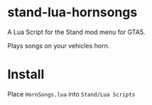 # stand-lua-hornsongs

A Lua Script for the Stand mod menu for GTA5.

Plays songs on your vehicles horn.

# Install

Place `HornSongs.lua` into `Stand/Lua Scripts`
